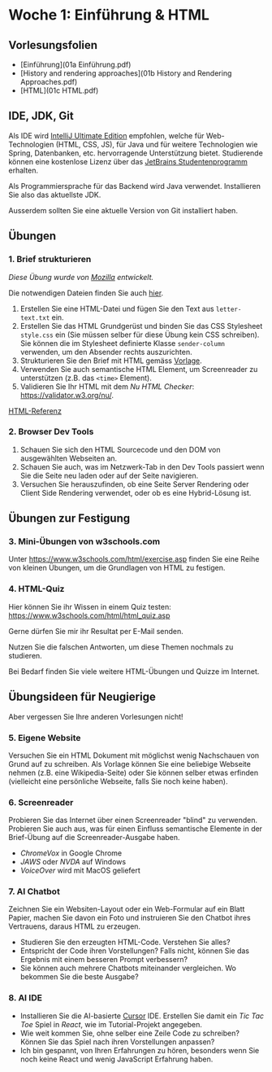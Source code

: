 # Woche 1: Einführung & HTML


## Vorlesungsfolien

* [Einführung](01a Einführung.pdf)
* [History and rendering approaches](01b History and Rendering Approaches.pdf)
* [HTML](01c HTML.pdf)


## IDE, JDK, Git

Als IDE wird [IntelliJ Ultimate Edition](https://www.jetbrains.com/idea/download/) empfohlen, welche für Web-Technologien (HTML, CSS, JS), für Java und für weitere Technologien wie Spring, Datenbanken, etc. hervorragende Unterstützung bietet. Studierende können eine kostenlose Lizenz über das [JetBrains Studentenprogramm](https://www.jetbrains.com/community/education/#students) erhalten.

Als Programmiersprache für das Backend wird Java verwendet. Installieren Sie also das aktuellste JDK.

Ausserdem sollten Sie eine aktuelle Version von Git installiert haben.


## Übungen

### 1. Brief strukturieren

*Diese Übung wurde von [Mozilla](https://developer.mozilla.org/en-US/docs/Learn/HTML/Introduction_to_HTML/Marking_up_a_letter) entwickelt.*

Die notwendigen Dateien finden Sie auch [hier](exercise-letter).

1) Erstellen Sie eine HTML-Datei und fügen Sie den Text aus `letter-text.txt` ein.
2) Erstellen Sie das HTML Grundgerüst und binden Sie das CSS Stylesheet `style.css` ein (Sie müssen selber für diese Übung kein CSS schreiben). Sie können die im Stylesheet definierte Klasse `sender-column` verwenden, um den Absender rechts auszurichten.
3) Strukturieren Sie den Brief mit HTML gemäss [Vorlage](exercise-letter\letter.png). 
4) Verwenden Sie auch semantische HTML Element, um Screenreader zu unterstützen (z.B. das `<time>` Element).
5) Validieren Sie Ihr HTML mit dem _Nu HTML Checker_: https://validator.w3.org/nu/.

[HTML-Referenz](https://developer.mozilla.org/en-US/docs/Web/HTML/Element)

### 2. Browser Dev Tools

1. Schauen Sie sich den HTML Sourcecode und den DOM von ausgewählten Webseiten an.
2. Schauen Sie auch, was im Netzwerk-Tab in den Dev Tools passiert wenn Sie die Seite neu laden oder auf der Seite navigieren.
3. Versuchen Sie herauszufinden, ob eine Seite Server Rendering oder Client Side Rendering verwendet, oder ob es eine Hybrid-Lösung ist.


## Übungen zur Festigung

### 3. Mini-Übungen von w3schools.com

Unter https://www.w3schools.com/html/exercise.asp finden Sie eine Reihe von kleinen Übungen, um die Grundlagen von HTML zu festigen.

### 4. HTML-Quiz

Hier können Sie ihr Wissen in einem Quiz testen: https://www.w3schools.com/html/html_quiz.asp

Gerne dürfen Sie mir ihr Resultat per E-Mail senden.

Nutzen Sie die falschen Antworten, um diese Themen nochmals zu studieren.

Bei Bedarf finden Sie viele weitere HTML-Übungen und Quizze im Internet.


## Übungsideen für Neugierige

Aber vergessen Sie Ihre anderen Vorlesungen nicht!

### 5. Eigene Website

Versuchen Sie ein HTML Dokument mit möglichst wenig Nachschauen von Grund auf zu schreiben. Als Vorlage können Sie eine beliebige Webseite nehmen (z.B. eine Wikipedia-Seite) oder Sie können selber etwas erfinden (vielleicht eine persönliche Webseite, falls Sie noch keine haben).

### 6. Screenreader

Probieren Sie das Internet über einen Screenreader "blind" zu verwenden. Probieren Sie auch aus, was für einen Einfluss semantische Elemente in der Brief-Übung auf die Screenreader-Ausgabe haben.

* _ChromeVox_ in Google Chrome
* _JAWS_ oder _NVDA_ auf Windows
* _VoiceOver_ wird mit MacOS geliefert

### 7. AI Chatbot

Zeichnen Sie ein Websiten-Layout oder ein Web-Formular auf ein Blatt Papier, machen Sie davon ein Foto und instruieren Sie den Chatbot ihres Vertrauens, daraus HTML zu erzeugen.

* Studieren Sie den erzeugten HTML-Code. Verstehen Sie alles?
* Entspricht der Code ihren Vorstellungen? Falls nicht, können Sie das Ergebnis mit einem besseren Prompt verbessern?
* Sie können auch mehrere Chatbots miteinander vergleichen. Wo bekommen Sie die beste Ausgabe?

### 8. AI IDE

* Installieren Sie die AI-basierte [Cursor](https://www.cursor.com) IDE. Erstellen Sie damit ein _Tic Tac Toe_ Spiel in _React_, wie im Tutorial-Projekt angegeben.
* Wie weit kommen Sie, ohne selber eine Zeile Code zu schreiben?
Können Sie das Spiel nach ihren Vorstellungen anpassen?
* Ich bin gespannt, von Ihren Erfahrungen zu hören, besonders wenn Sie noch keine React und wenig JavaScript Erfahrung haben.